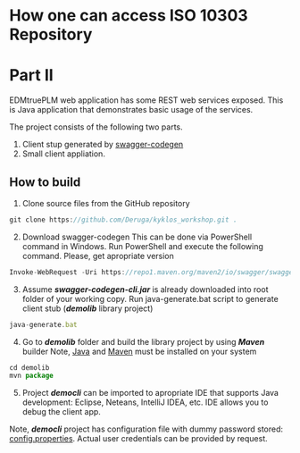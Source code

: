 # How one can access ISO 10303 Repository
# Part II

EDMtruePLM web application has some REST web services exposed.
This is Java application that demonstrates basic usage of the services.

The project consists of the following two parts.
1. Client stup generated by [swagger-codegen](https://github.com/swagger-api/swagger-codegen)
2. Small client appliation.

## How to build

1. Clone source files from the GitHub repository
```javascript
git clone https://github.com/Deruga/kyklos_workshop.git .
```

2. Download swagger-codegen
This can be done via PowerShell command in Windows. Run PowerShell and execute the following command.
Please, get apropriate version

```javascript
Invoke-WebRequest -Uri https://repo1.maven.org/maven2/io/swagger/swagger-codegen-cli/2.4.17/swagger-codegen-cli-2.4.17.jar -OutFile swagger-codegen-cli.jar
```

3. Assume ***swagger-codegen-cli.jar*** is already downloaded into root folder of your working copy.
Run java-generate.bat script to generate client stub (***demolib*** library project)

```javascript
java-generate.bat
```

4. Go to ***demolib*** folder and build the library project by using ***Maven*** builder
Note, [Java](https://www.oracle.com/ru/java/technologies/javase-downloads.html) and [Maven](https://maven.apache.org/) must be installed on your system

```javascript
cd demolib
mvn package
```

5. Project ***democli*** can be imported to apropriate IDE that supports Java development: Eclipse, Neteans, IntelliJ IDEA, etc.
IDE allows you to debug the client app.

Note, ***democli*** project has configuration file with dummy password stored: [config.properties](democli/src/resources/config.properties).
Actual user credentials can be provided by request.

